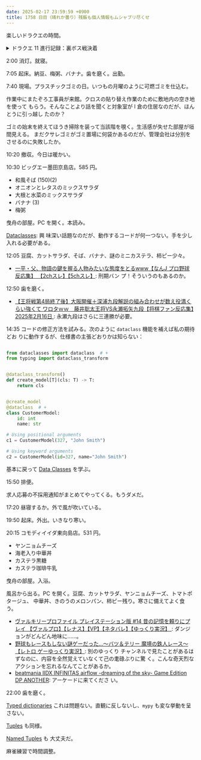 ```yaml
---
date: 2025-02-17 23:59:59 +0900
title: 1758 日目（晴れか曇り）残飯も個人情報もムシャブリ尽くせ
---
```


楽しいドラクエの時間。

<details><summary>ドラクエ 11 進行記録：裏ボス戦決着</summary>
<p>最初の一時間は裏ボスの記録伸ばしに充てるつもりでいたが、一戦目で 49 ターン撃破達成。
裏ボス勝利紫称号を得て気が済む。</p>

<p><img src="https://pbs.twimg.com/media/Gj63yJkbYAAt8b_?format=jpg&amp;name=small" alt="ドラクエ 11 裏ボス 49 ターン"></p>

<p>ちからのたね稼ぎ。稼ぎは順調なのにグレイグの攻撃力が 999 になかなかならないなと思って調べる。
攻撃力が右手と左手にあるキャラなので、武器を適切に指定しないといい感じにならない設計なのだと気づく。
両手剣ではあるが、ケイオスブレードあたりを装備させると 999 になる。ならばもういいか。</p>

<p>大修練場に移動して裏試練を試す。
戦力が底上げできたことと、裏ボス戦で効率化のコツをつかんだこともあって 43 手でフィニッシュ。
しかもマダンテ未使用だからまだ伸びる。</p>
</details>

2:00 消灯。就寝。

7:05 起床。納豆、梅粥、バナナ。歯を磨く。出勤。

7:40 現場。プラスチックゴミの日。いつもの月曜のように可燃ゴミを仕込む。

作業中にまたぞろ工事員が来館。クロスの貼り替え作業のために敷地内の空き地を使って
もらう。そんなことより話を聞くと対象室が I 倉の住居なのだが、ほんとうに引っ越し
たのか？

ゴミの始末を終えてほうき掃除を装って当該階を覗く。生活感が失せた部屋が垣間見える。
まだクサレゴミがゴミ置場に何袋かあるのだが、管理会社は分別をさせるのに失敗したか。

10:20 撤収。今日は暖かい。

10:30 ビッグエー墨田京島店。585 円。

* 和風そば (150)(2)
* オニオンとレタスのミックスサラダ
* 大根と水菜のミックスサラダ
* バナナ (3)
* 梅粥

曳舟の部屋。PC を開く。本読み。

[Dataclasses](https://typing.readthedocs.io/en/latest/spec/dataclasses.html): 興
味深い話題なのだが、動作するコードが何一つない。手を少し入れる必要がある。

12:05 豆腐、カットサラダ、そば、バナナ、謎のミニカステラ、柿ピー少々。

* [一平・父、物語の鍵を握る人物みたいな態度をとるwww【なんJ プロ野球反応集】
  【2chスレ】【5chスレ】](https://www.youtube.com/watch?v=WIq3aSz7C3Y): 刑期バン
  プ！そういうのもあるのか。

12:50 歯を磨く。

* [【王将戦第4局終了後】大阪開催＋深浦九段解説の組み合わせが数え役満くらい強くて
  ワロタｗｗ　藤井聡太王将VS永瀬拓矢九段【将棋ファン反応集】2025年2月16日
  ](https://www.youtube.com/watch?v=VLo7pueqCwQ): 永瀬九段はさらに三連勝が必要。

14:35 コードの修正方法を試みる。次のように `dataclass` 機能を補えば私の期待どお
りに動作するが、仕様書の主張どおりかは知らない：

```python

from dataclasses import dataclass  # +
from typing import dataclass_transform


@dataclass_transform()
def create_model[T](cls: T) -> T:
    return cls


@create_model
@dataclass  # +
class CustomerModel:
    id: int
    name: str

# Using positional arguments
c1 = CustomerModel(327, "John Smith")

# Using keyword arguments
c2 = CustomerModel(id=327, name="John Smith")
```

基本に戻って [Data Classes](https://docs.python.org/3/library/dataclasses.html)
を学ぶ。

15:50 排便。

求人応募の不採用通知がまとめてやってくる。もうダメだ。

17:20 昼寝するか。外で風が吹いている。

19:50 起床。外出。いきなり寒い。

20:15 コモディイイダ東向島店。531 円。

* ヤンニョムチーズ
* 海老入り中華丼
* カステラ黒糖
* カステラ珈琲牛乳

曳舟の部屋。入浴。

風呂から出る。PC を開く。豆腐、カットサラダ、ヤンニョムチーズ、トマトポタージュ、
中華丼、きのうのメロンパン、柿ピー残り。寒さに備えてよく食う。

* [ヴァルキリープロファイル プレイステーション版 #14 昔の記憶を頼りにプレイ
  【ヴァルプロ】【レナス】【VP】【ネタバレ】【ゆっくり実況】
  ](https://www.youtube.com/watch?v=Xi-oaVb8oLE): ダンジョンがどんどん地味に……。
* [野球もレースもしない謎ゲーだった...～バツ＆テリー 魔境の鉄人レース～【レトロ
  ゲーゆっくり実況】](https://www.youtube.com/watch?v=1DF6-aDNH1A): 別のゆっくり
  チャンネルで見たことがあるはずなのに、内容を全然覚えていなくて己の耄碌ぶりに驚
  く。こんな奇天烈なアクションを忘れるなんてことがあるか。
* [beatmania IIDX INFINITAS airflow -dreaming of the sky- Game Edition DP
  ANOTHER](https://www.youtube.com/watch?v=pns4ZzL9ou4): アーケードに来てくださ
  い。

22:00 歯を磨く。

[Typed dictionaries](https://typing.readthedocs.io/en/latest/spec/typeddict.html)
これは問題ない。直観に反しないし、`mypy` も変な挙動を呈さない。

[Tuples](https://typing.readthedocs.io/en/latest/spec/tuples.html) も同様。

[Named Tuples](https://typing.readthedocs.io/en/latest/spec/namedtuples.html) も
大丈夫だ。

麻雀練習で時間調整。
